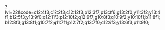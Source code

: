 ?lvl=22&code=c12:4f3;c12:2f3;c12:12f3;p12:3f7;p13:3f6;g13:2f0;y11:3f2;y13:4f1;b12:5f3;y13:9f0;q12:11f3;p12:10f2;q12:9f7;g10:8f3;q10:9f2;y10:10f1;b11:8f1;b12:8f3;g13:8f1;g10:7f2;q11:7f1;p12:7f2;q13:7f0;c12:6f3;y13:6f3;p11:9f0;